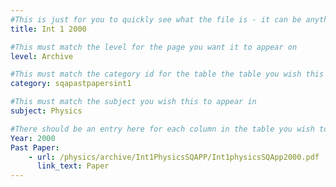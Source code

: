```yaml
---
#This is just for you to quickly see what the file is - it can be anything you want
title: Int 1 2000

#This must match the level for the page you want it to appear on
level: Archive

#This must match the category id for the table the table you wish this to appear in
category: sqapastpapersint1

#This must match the subject you wish this to appear in
subject: Physics

#There should be an entry here for each column in the table you wish to populate:
Year: 2000
Past Paper:
    - url: /physics/archive/Int1PhysicsSQAPP/Int1physicsSQApp2000.pdf
      link_text: Paper
---
```


